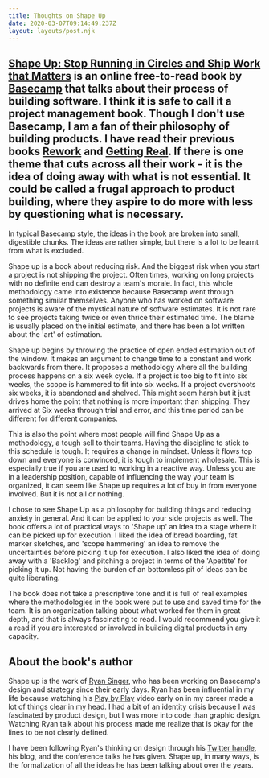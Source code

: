 ```yaml
---
title: Thoughts on Shape Up
date: 2020-03-07T09:14:49.237Z
layout: layouts/post.njk
---
```

[Shape Up: Stop Running in Circles and Ship Work that Matters](https://basecamp.com/shapeup) is an online free-to-read book by [Basecamp](basecamp.com) that talks about their process of building software. I think it is safe to call it a project management book. Though I don't use Basecamp, I am a fan of their philosophy of building products. I have read their previous books [Rework](https://basecamp.com/books/rework) and [Getting Real](https://basecamp.com/gettingreal). If there is one theme that cuts across all their work - it is the idea of doing away with what is not essential. It could be called a frugal approach to product building, where they aspire to do more with less by questioning what is necessary.
---

In typical Basecamp style, the ideas in the book are broken into small, digestible chunks. The ideas are rather simple, but there is a lot to be learnt from what is excluded. 

Shape up is a book about reducing risk. And the biggest risk when you start a project is not shipping the project. Often times, working on long projects with no definite end can destroy a team's morale. In fact, this whole methodology came into existence because Basecamp went through something similar themselves. Anyone who has worked on software projects is aware of the mystical nature of software estimates. It is not rare to see projects taking twice or even thrice their estimated time. The blame is usually placed on the initial estimate, and there has been a lot written about the 'art' of estimation.

Shape up begins by throwing the practice of open ended estimation out of the window. It makes an argument to change time to a constant and work backwards from there. It proposes a methodology where all the building process happens on a six week cycle. If a project is too big to fit into six weeks, the scope is hammered to fit into six weeks. If a project overshoots six weeks, it is abandoned and shelved. This might seem harsh but it just drives home the point that nothing is more important than shipping. They arrived at Six weeks through trial and error, and this time period can be different for different companies. 

This is also the point where most people will find Shape Up as a methodology, a tough sell to their teams. Having the discipline to stick to this schedule is tough. It requires a change in mindset. Unless it flows top down and everyone is convinced, it is tough to implement wholesale. This is especially true if you are used to working in a reactive way. Unless you are in a leadership position, capable of influencing the way your team is organized, it can seem like Shape up requires a lot of buy in from everyone involved. But it is not all or nothing.

I chose to see Shape Up as a philosophy for building things and reducing anxiety in general. And it can be applied to your side projects as well. The book offers a lot of practical ways to 'Shape up' an idea to a stage where it can be picked up for execution. I liked the idea of bread boarding, fat marker sketches, and 'scope hammering' an idea to remove the uncertainties before picking it up for execution. I also liked the idea of doing away with a 'Backlog' and pitching a project in terms of the 'Apettite' for picking it up. Not having the burden of an bottomless pit of ideas can be quite liberating. 

The book does not take a prescriptive tone and it is full of real examples where the methodologies in the book were put to use and saved time for the team. It is an organization talking about what worked for them in great depth, and that is always fascinating to read. I would recommend you give it a read if you are interested or involved in building digital products in any capacity.



## About the book's author 

Shape up is the work of [Ryan Singer](http://www.feltpresence.com/), who has been working on Basecamp's design and strategy since their early days. Ryan has been influential in my life because watching his [Play by Play](https://www.pluralsight.com/courses/play-by-play-ryan-singer) video early on in my career made a lot of things clear in my head. I had a bit of an identity crisis because I was fascinated by product design, but I was more into code than graphic design. Watching Ryan talk about his process made me realize that is okay for the lines to be not clearly defined.

I have been following Ryan's thinking on design through his [Twitter handle](https://twitter.com/rjs/), his blog, and the conference talks he has given. Shape up, in many ways, is the formalization of all the ideas he has been talking about over the years.